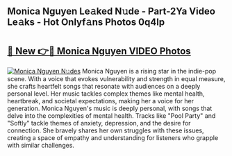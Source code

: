 ## Monica Nguyen Le𝚊ked N𝚞de - Part-2Ya Video Le𝚊ks - Hot Onlyf𝚊ns Photos 0q4Ip

# <h2><a href="http://ac45197.deff.icu/?id=Monica+Nguyen">🔗 New 👉🔴 Monica Nguyen VIDEO Photos</a></h2>

[![Monica Nguyen N𝚞des](https://i.imgur.com/rIISA9y.gif)](http://ac45197.deff.icu/?id=Monica+Nguyen)
Monica Nguyen is a rising star in the indie-pop scene. With a voice that evokes vulnerability and strength in equal measure, she crafts heartfelt songs that resonate with audiences on a deeply personal level. Her music tackles complex themes like mental health, heartbreak, and societal expectations, making her a voice for her generation. Monica Nguyen's music is deeply personal, with songs that delve into the complexities of mental health. Tracks like "Pool Party" and "Softly" tackle themes of anxiety, depression, and the desire for connection. She bravely shares her own struggles with these issues, creating a space of empathy and understanding for listeners who grapple with similar challenges.
